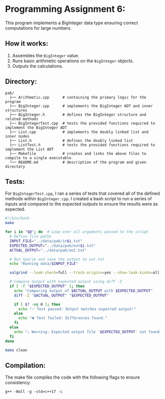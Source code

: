 # Programming Assignment 6:

This program implements a BigInteger data type ensuring correct computations for large numbers.

## How it works:
1. Assembles the `BigInteger` value.
2. Runs basic arithmetic operations on the `BigInteger` objects.
3. Outputs the calculations.

## Directory:

```
pa6/
  ├── Arithmetic.cpp      # containing the primary logic for the program
  ├── BigInteger.cpp      # implements the BigInteger ADT and inner structures
  ├── BigInteger.h        # defines the BigInteger structure and related methods
  ├── BigIntegerTest.cpp  # tests the provided functions required to implement the BigInteger ADT
  ├── List.cpp            # implements the doubly linked list and inner nodes
  ├── List.h              # defines the doubly linked list
  ├── ListTest.h          # tests the provided functions required to implement the List ADT
  ├── Makefile            # creates and links the above files to compile to a single executable
  └── README.md           # description of the program and given directory
```

## Tests:
For `BigIntegerTest.cpp`, I ran a series of tests that covered all of the defined methods within `BigInteger.cpp`. I created a bash script to run a series of inputs and compared to the expected outputs to ensure the results were as expected.

```sh
#!/bin/bash
make

for i in "$@"; do  # Loop over all arguments passed to the script
  # Define file paths
  INPUT_FILE="../data/pa6/in$i.txt"
  EXPECTED_OUTPUT="../data/pa6/out$i.txt"
  ACTUAL_OUTPUT="../data/pa6/out.txt"

  # Run Sparse and save the output to out.txt
  echo "Running data/$INPUT_FILE"

  valgrind --leak-check=full --track-origins=yes --show-leak-kinds=all -s ./Arithmetic "$INPUT_FILE" "$ACTUAL_OUTPUT"

  # Compare output with expected output using diff -Z
  if [ -f "$EXPECTED_OUTPUT" ]; then
    echo "Comparing output of $ACTUAL_OUTPUT with $EXPECTED_OUTPUT"
    diff -Z "$ACTUAL_OUTPUT" "$EXPECTED_OUTPUT"

    if [ $? -eq 0 ]; then
      echo "✅ Test passed: Output matches expected output!"
    else
      echo "❌ Test failed: Differences found."
    fi
  else
    echo "⚠️ Warning: Expected output file '$EXPECTED_OUTPUT' not found!"
  fi
done

make clean
```

## Compilation:

The make file compiles the code with the following flags to ensure consistency:
```
g++ -Wall -g -std=c++17 -c
```

